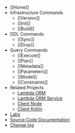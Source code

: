   * [[Home]]
  * Infrastructure Commands
    * [[Version]]
    * [[Init]]
    * [[Build]]		
  * DDL Commands
    * [[Sync]]
    * [[Drop]]
  * Query Commands
    * [[Execute]]
    * [[Plan]]
    * [[Metadata]]
    * [[Parameters]]
    * [[Model]]
    * [[Constraints]]
  * Related Projects
    * [Lambda ORM](https://www.npmjs.com/package/lambdaorm)
    * [Lambda ORM Service](https://github.com/lambda-orm/lambdaorm-svc)
    * [Client Node](https://www.npmjs.com/package/lambdaorm-client-node)
    * [Client Kotlin](https://github.com/lambda-orm/lambdaorm-client-kotlin)
  * [Labs](https://github.com/lambda-orm/lambdaorm-labs)
  * [Source Code Documentation](https://github.com/lambda-orm/lambdaorm-cli/tree/main/doc/source)  
  * [Change log](https://github.com/lambda-orm/lambdaorm-cli/blob/main/CHANGELOG.md)
